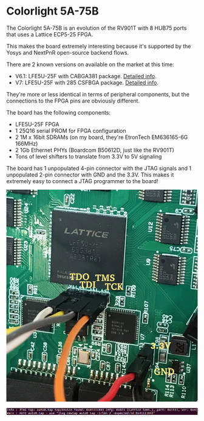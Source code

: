 
# Colorlight 5A-75B

The Colorlight 5A-75B is an evolution of the RV901T with 8 HUB75 ports that
uses a Lattice ECP5-25 FPGA.

This makes the board extremely interesting because it's supported by the Yosys and NextPnR
open-source backend flows.

There are 2 known versions on available on the market at this time:

* V6.1: LFE5U-25F with CABGA381 package. [Detailed info](hardware_V6.1.md).
* V7: LFE5U-25F with 285 CSFBGA package. [Detailed info](hardware_V7.md).

They're more or less identical in terms of peripheral components, but the connections to the FPGA pins are obviously different.

The board has the following components:

* LFE5U-25F FPGA
* 1 25Q16 serial PROM for FPGA configuration
* 2 1M x 16bit SDRAMs (on my board, they're EtronTech EM636165-6G 166MHz)
* 2 1Gb Ethernet PHYs (Boardcom B50612D, just like the RV901T)
* Tons of level shifters to translate from 3.3V to 5V signaling

The board has 1 unpopulated 4-pin connector with the JTAG signals and 1 unpopulated 2-pin connector with
GND and the 3.3V. This makes it extremely easy to connect a JTAG programmer to the board!

![JTAG connection](./jtag.jpg)

![OpenOCD detect ECP5 FPGA](./openocd.png)

